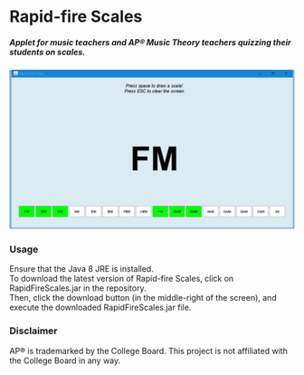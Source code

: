 # Rapid-fire Scales
##### Applet for music teachers and AP® Music Theory teachers quizzing their students on scales.
<img src="rapidfirescales.PNG"></img>
### Usage
Ensure that the Java 8 JRE is installed. <br>
To download the latest version of Rapid-fire Scales, click on RapidFireScales.jar in the repository.<br>
Then, click the download button (in the middle-right of the screen), and execute the downloaded RapidFireScales.jar file.
### Disclaimer
AP® is trademarked by the College Board. This project is not affiliated with the College Board in any way. 
